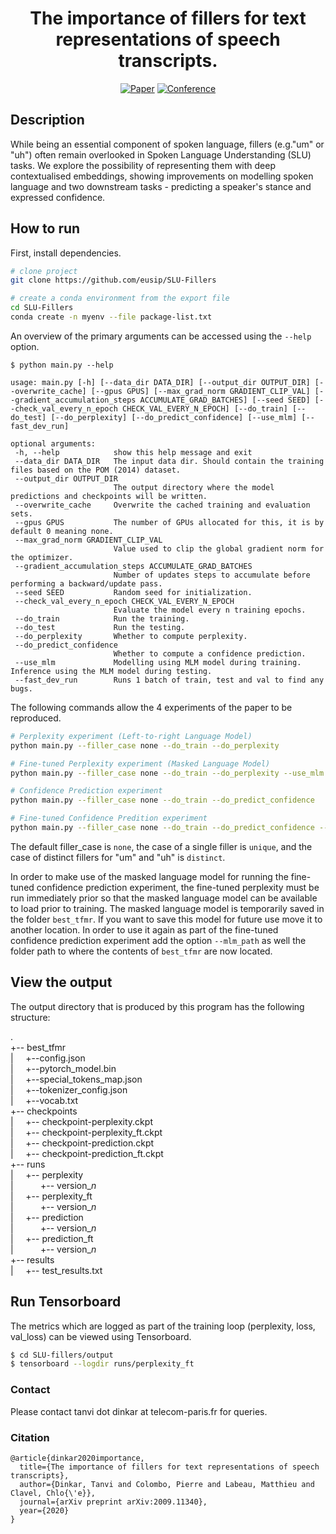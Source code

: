 <div align="center">

# The importance of fillers for text representations of speech transcripts.

[![Paper](http://img.shields.io/badge/paper-arxiv.2009.11340-B31B1B.svg)](https://arxiv.org/abs/2009.11340)
[![Conference](http://img.shields.io/badge/EMNLP-2020-4b44ce.svg)](https://2020.emnlp.org/schedule#s1024)
<!--
[![Conference](http://img.shields.io/badge/ICLR-2019-4b44ce.svg)](https://papers.nips.cc/book/advances-in-neural-information-processing-systems-31-2018)
[![Conference](http://img.shields.io/badge/AnyConference-year-4b44ce.svg)](https://papers.nips.cc/book/advances-in-neural-information-processing-systems-31-2018) -->
<!--
ARXIV
[![Paper](http://img.shields.io/badge/arxiv-math.co:1480.1111-B31B1B.svg)](https://www.nature.com/articles/nature14539)
-->
<!--
![CI testing](https://github.com/PyTorchLightning/deep-learning-project-template/workflows/CI%20testing/badge.svg?branch=master&event=push)
-->

<!--
Conference
-->
</div>

## Description
While being an essential component of spoken language, fillers (e.g."um" or "uh") often remain overlooked in Spoken Language Understanding (SLU) tasks. We explore the possibility of representing them with deep contextualised embeddings, showing improvements on modelling spoken language and two downstream tasks - predicting a speaker's stance and expressed confidence.

## How to run
First, install dependencies.
```bash
# clone project
git clone https://github.com/eusip/SLU-Fillers

# create a conda environment from the export file
cd SLU-Fillers
conda create -n myenv --file package-list.txt
 ```
An overview of the primary arguments can be accessed using the `--help` option.
 ```
$ python main.py --help

usage: main.py [-h] [--data_dir DATA_DIR] [--output_dir OUTPUT_DIR] [--overwrite_cache] [--gpus GPUS] [--max_grad_norm GRADIENT_CLIP_VAL] [--gradient_accumulation_steps ACCUMULATE_GRAD_BATCHES] [--seed SEED] [--check_val_every_n_epoch CHECK_VAL_EVERY_N_EPOCH] [--do_train] [--do_test] [--do_perplexity] [--do_predict_confidence] [--use_mlm] [--fast_dev_run]

optional arguments:
  -h, --help            show this help message and exit
  --data_dir DATA_DIR   The input data dir. Should contain the training files based on the POM (2014) dataset.
  --output_dir OUTPUT_DIR
                        The output directory where the model predictions and checkpoints will be written.
  --overwrite_cache     Overwrite the cached training and evaluation sets.
  --gpus GPUS           The number of GPUs allocated for this, it is by default 0 meaning none.
  --max_grad_norm GRADIENT_CLIP_VAL
                        Value used to clip the global gradient norm for the optimizer.
  --gradient_accumulation_steps ACCUMULATE_GRAD_BATCHES
                        Number of updates steps to accumulate before performing a backward/update pass.
  --seed SEED           Random seed for initialization.
  --check_val_every_n_epoch CHECK_VAL_EVERY_N_EPOCH
                        Evaluate the model every n training epochs.
  --do_train            Run the training.
  --do_test             Run the testing.
  --do_perplexity       Whether to compute perplexity.
  --do_predict_confidence
                        Whether to compute a confidence prediction.
  --use_mlm             Modelling using MLM model during training. Inference using the MLM model during testing.
  --fast_dev_run        Runs 1 batch of train, test and val to find any bugs.
 ```
 The following commands allow the 4 experiments of the paper to be reproduced.
 ```bash
# Perplexity experiment (Left-to-right Language Model)
python main.py --filler_case none --do_train --do_perplexity

# Fine-tuned Perplexity experiment (Masked Language Model)
python main.py --filler_case none --do_train --do_perplexity --use_mlm

# Confidence Prediction experiment
python main.py --filler_case none --do_train --do_predict_confidence

# Fine-tuned Confidence Predition experiment
python main.py --filler_case none --do_train --do_predict_confidence --use_mlm
```
The default filler_case is `none`, the case of a single filler is `unique`, and the case of distinct fillers for "um" and "uh" is `distinct`.

In order to make use of the masked language model for running the fine-tuned confidence prediction experiment, the fine-tuned perplexity must be run immediately prior so that the masked language model can be available to load prior to training. The masked language model is temporarily saved in the folder `best_tfmr`. If you want to save this model for future use move it to another location. In order to use it again as part of the fine-tuned confidence prediction experiment add the option `--mlm_path` as well the folder path to where the contents of `best_tfmr` are now located.

## View the output
The output directory that is produced by this program has the following structure:

. <br>
+-- best_tfmr <br>
|&nbsp;&nbsp;&nbsp;&nbsp;&nbsp;+--config.json <br>
|&nbsp;&nbsp;&nbsp;&nbsp;&nbsp;+--pytorch_model.bin <br>
|&nbsp;&nbsp;&nbsp;&nbsp;&nbsp;+--special_tokens_map.json <br>
|&nbsp;&nbsp;&nbsp;&nbsp;&nbsp;+--tokenizer_config.json <br>
|&nbsp;&nbsp;&nbsp;&nbsp;&nbsp;+--vocab.txt <br>
+-- checkpoints <br>
|&nbsp;&nbsp;&nbsp;&nbsp;&nbsp;+-- checkpoint-perplexity.ckpt <br>
|&nbsp;&nbsp;&nbsp;&nbsp;&nbsp;+-- checkpoint-perplexity_ft.ckpt <br>
|&nbsp;&nbsp;&nbsp;&nbsp;&nbsp;+-- checkpoint-prediction.ckpt <br>
|&nbsp;&nbsp;&nbsp;&nbsp;&nbsp;+-- checkpoint-prediction_ft.ckpt <br>
+-- runs <br>
|&nbsp;&nbsp;&nbsp;&nbsp;&nbsp;+-- perplexity <br>
|&nbsp;&nbsp;&nbsp;&nbsp;&nbsp;&nbsp;&nbsp;&nbsp;&nbsp;&nbsp;&nbsp;+-- version_*n* <br>
|&nbsp;&nbsp;&nbsp;&nbsp;&nbsp;+-- perplexity_ft <br>
|&nbsp;&nbsp;&nbsp;&nbsp;&nbsp;&nbsp;&nbsp;&nbsp;&nbsp;&nbsp;&nbsp;+-- version_*n* <br>
|&nbsp;&nbsp;&nbsp;&nbsp;&nbsp;+-- prediction <br>
|&nbsp;&nbsp;&nbsp;&nbsp;&nbsp;&nbsp;&nbsp;&nbsp;&nbsp;&nbsp;&nbsp;+-- version_*n* <br>
|&nbsp;&nbsp;&nbsp;&nbsp;&nbsp;+-- prediction_ft <br>
|&nbsp;&nbsp;&nbsp;&nbsp;&nbsp;&nbsp;&nbsp;&nbsp;&nbsp;&nbsp;&nbsp;+-- version_*n* <br>
+-- results <br>
|&nbsp;&nbsp;&nbsp;&nbsp;&nbsp;+-- test_results.txt

## Run Tensorboard
The metrics which are logged as part of the training loop (perplexity, loss, val_loss) can be viewed using Tensorboard.
```bash
$ cd SLU-fillers/output
$ tensorboard --logdir runs/perplexity_ft
```

<!--
## Imports
This project is setup as a package which means you can now easily import any file into any other file like so:
```python
from project.datasets.mnist import mnist
from project.lit_classifier_main import LitClassifier
from pytorch_lightning import Trainer
-->
<!--
# model
model = LitClassifier()
-->
<!--
# data
train, val, test = mnist()
-->
<!--
# train
trainer = Trainer()
trainer.fit(model, train, val)
-->
<!--
# test using the best model!
trainer.test(test_dataloaders=test)
```
-->

### Contact
Please contact tanvi dot dinkar at telecom-paris.fr for queries.

### Citation
```
@article{dinkar2020importance,
  title={The importance of fillers for text representations of speech transcripts},
  author={Dinkar, Tanvi and Colombo, Pierre and Labeau, Matthieu and Clavel, Chlo{\'e}},
  journal={arXiv preprint arXiv:2009.11340},
  year={2020}
}
```
